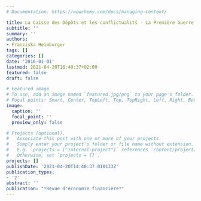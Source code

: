 ```yaml
---
# Documentation: https://wowchemy.com/docs/managing-content/

title: La Caisse des Dépôts et les conflictualitś - La Première Guerre mondiale
subtitle: ''
summary: ''
authors:
- Franziska Heimburger
tags: []
categories: []
date: '2016-01-01'
lastmod: 2021-04-20T16:40:37+02:00
featured: false
draft: false

# Featured image
# To use, add an image named `featured.jpg/png` to your page's folder.
# Focal points: Smart, Center, TopLeft, Top, TopRight, Left, Right, BottomLeft, Bottom, BottomRight.
image:
  caption: ''
  focal_point: ''
  preview_only: false

# Projects (optional).
#   Associate this post with one or more of your projects.
#   Simply enter your project's folder or file name without extension.
#   E.g. `projects = ["internal-project"]` references `content/project/deep-learning/index.md`.
#   Otherwise, set `projects = []`.
projects: []
publishDate: '2021-04-20T14:40:37.010133Z'
publication_types:
- '2'
abstract: ''
publication: "*Revue d'économie financière*"
---
```

